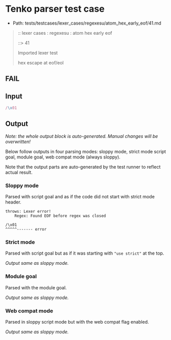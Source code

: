 # Tenko parser test case

- Path: tests/testcases/lexer_cases/regexesu/atom_hex_early_eof/41.md

> :: lexer cases : regexesu : atom hex early eof
>
> ::> 41
>
> Imported lexer test
>
> hex escape at eof/eol

## FAIL

## Input

`````js
/\x01
`````

## Output

_Note: the whole output block is auto-generated. Manual changes will be overwritten!_

Below follow outputs in four parsing modes: sloppy mode, strict mode script goal, module goal, web compat mode (always sloppy).

Note that the output parts are auto-generated by the test runner to reflect actual result.

### Sloppy mode

Parsed with script goal and as if the code did not start with strict mode header.

`````
throws: Lexer error!
    Regex: Found EOF before regex was closed

/\x01
^^^^^------- error
`````

### Strict mode

Parsed with script goal but as if it was starting with `"use strict"` at the top.

_Output same as sloppy mode._

### Module goal

Parsed with the module goal.

_Output same as sloppy mode._

### Web compat mode

Parsed in sloppy script mode but with the web compat flag enabled.

_Output same as sloppy mode._
